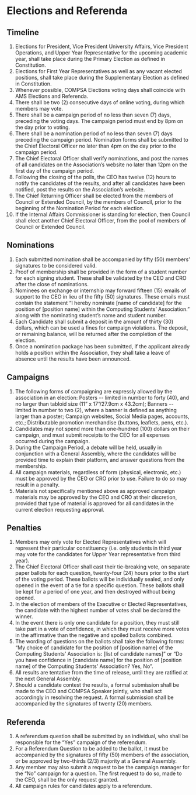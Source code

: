 # Elections and Referenda

## Timeline

1. Elections for President, Vice President University Affairs, Vice President
   Operations, and Upper Year Representative for the upcoming academic year,
   shall take place during the Primary Election as defined in Constitution. 
2. Elections for First Year Representatives as well as any vacant elected
   positions, shall take place during the Supplementary Election as defined in
   Constitution. 
3. Whenever possible, COMPSA Elections voting days shall coincide with AMS
   Elections and Referenda. 
4. There shall be two (2) consecutive days of online voting, during which
   members may vote. 
5. There shall be a campaign period of no less than seven (7) days, preceding
   the voting days. The campaign period must end by 8pm on the day prior to
   voting. 
6. There shall be a nomination period of no less than seven (7) days preceding
   the campaign period. Nomination forms shall be submitted to the Chief
   Electoral Officer no later than 4pm on the day prior to the campaign period. 
7. The Chief Electoral Officer shall verify nominations, and post the names of
   all candidates on the Association’s website no later than 12pm on the first
   day of the campaign period.
8. Following the closing of the polls, the CEO has twelve (12) hours to notify
   the candidates of the results, and after all candidates have been notified,
   post the results on the Association’s website. 
9. The Chief Returning Officer shall be elected from the members of Council or
   Extended Council, by the members of Council, prior to the beginning of the
   Nomination Period for each election. 
0. If the Internal Affairs Commissioner is standing for election, then Council
   shall elect another Chief Electoral Officer, from the pool of members of
   Council or Extended Council.

## Nominations

1. Each submitted nomination shall be accompanied by fifty (50) members’
   signatures to be considered valid. 
2. Proof of membership shall be provided in the form of a student number for
   each signing student. These shall be validated by the CEO and CRO after the
   close of nominations. 
3. Nominees on exchange or internship may forward fifteen (15) emails of
   support to the CEO in lieu of the fifty (50) signatures. These emails must
   contain the statement “I hereby nominate [name of candidate] for the
   position of [position name] within the Computing Students’ Association.”
   along with the nominating student’s name and student number. 
4. Each Candidate shall submit a deposit in the amount of thirty (30) dollars,
   which can be used a fines for campaign violations. The deposit, or remaining
   balance, will be returned after the completion of the election. 
5. Once a nomination package has been submitted, if the applicant already holds
   a position within the Association, they shall take a leave of absence until
   the results have been announced.

## Campaigns

1. The following forms of campaigning are expressly allowed by the association
   in an election: Posters -- limited in number to forty (40), and no larger
   than tabloid size (11” x 17”/27.9cm x 43.2cm); Banners -- limited in number
   to two (2), where a banner is defined as anything larger than a poster;
   Campaign websites, Social Media pages, accounts, etc.; Distributable
   promotion merchandise (buttons, leaflets, pens, etc.).
2. Candidates may not spend more than one-hundred (100) dollars on their
   campaign, and must submit receipts to the CEO for all expenses occurred
   during the campaign. 
3. During the Campaign Period, a debate will be held, usually in conjunction
   with a General Assembly, where the candidates will be provided time to
   explain their platform, and answer questions from the membership.
4. All campaign materials, regardless of form (physical, electronic, etc.) must
   be approved by the CEO or CRO prior to use. Failure to do so may result in a
   penalty. 
5. Materials not specifically mentioned above as approved campaign materials
   may be approved by the CEO and CRO at their discretion, provided that type
   of material is approved for all candidates in the current election
   requesting approval.

## Penalties

1. Members may only vote for Elected Representatives which will represent their
   particular constituency (i.e. only students in third year may vote for the
   candidates for Upper Year representative from third year). 
2. The Chief Electoral Officer shall cast their tie-breaking vote, on separate
   paper ballots for each question, twenty-four (24) hours prior to the start
   of the voting period. These ballots will be individually sealed, and only
   opened in the event of a tie for a specific question. These ballots shall be
   kept for a period of one year, and then destroyed without being opened. 
3. In the election of members of the Executive or Elected Representatives, the
   candidate with the highest number of votes shall be declared the winner. 
4. In the event there is only one candidate for a position, they must still
   take part in a vote of confidence, in which they must receive more votes in
   the affirmative than the negative and spoiled ballots combined.
5. The wording of questions on the ballots shall take the following forms: “My
   choice of candidate for the position of [position name] of the Computing
   Students’ Association is: [list of candidate names]” or “Do you have
   confidence in [candidate name] for the position of [position name] of the
   Computing Students’ Association? Yes, No”.
6. All results are tentative from the time of release, until they are ratified
   at the next General Assembly. 
7. Should a candidate contest the results, a formal submission shall be made to
   the CEO and COMPSA Speaker jointly, who shall act accordingly in resolving
   the request. A formal submission shall be accompanied by the signatures of
   twenty (20) members.

## Referenda

1. A referendum question shall be submitted by an individual, who shall be
   responsible for the “Yes” campaign of the referendum.
2. For a Referendum Question to be added to the ballot, it must be accompanied
   by the signatures of fifty (50) members of the association, or be approved
   by two-thirds (2/3) majority at a General Assembly. 
3. Any member may also submit a request to be the campaign manager for the “No”
   campaign for a question. The first request to do so, made to the CEO, shall
   be the only request granted. 
4. All campaign rules for candidates apply to a referendum.

